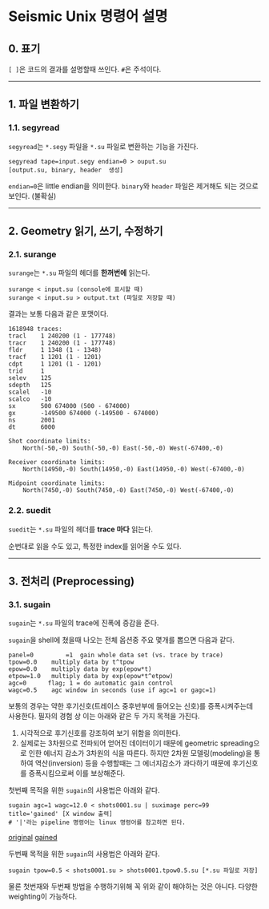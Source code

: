 Seismic Unix 명령어 설명
=======================
## 0. 표기
`[ ]`은 코드의 결과를 설명할때 쓰인다.
`#`은 주석이다.
***
## 1. 파일 변환하기

### 1.1. segyread

`segyread`는 `*.segy` 파일을 `*.su` 파일로 변환하는 기능을 가진다.
```
segyread tape=input.segy endian=0 > ouput.su
[output.su, binary, header  생성]
```
`endian=0`은 little endian을 의미한다.
`binary`와 `header` 파일은 제거해도 되는 것으로 보인다. (불확실)

***
## 2. Geometry 읽기, 쓰기, 수정하기

### 2.1. surange

`surange`는 `*.su` 파일의 헤더를 **한꺼번에** 읽는다.

```
surange < input.su (console에 표시할 때)
surange < input.su > output.txt (파일로 저장할 때)
```
결과는 보통 다음과 같은 포맷이다.
```
1618948 traces:
tracl    1 240200 (1 - 177748)
tracr    1 240200 (1 - 177748)
fldr     1 1348 (1 - 1348)
tracf    1 1201 (1 - 1201)
cdpt     1 1201 (1 - 1201)
trid     1   
selev    125
sdepth   125
scalel   -10
scalco   -10
sx       500 674000 (500 - 674000)
gx       -149500 674000 (-149500 - 674000)
ns       2001
dt       6000

Shot coordinate limits:
    North(-50,-0) South(-50,-0) East(-50,-0) West(-67400,-0)

Receiver coordinate limits:
    North(14950,-0) South(14950,-0) East(14950,-0) West(-67400,-0)

Midpoint coordinate limits:
    North(7450,-0) South(7450,-0) East(7450,-0) West(-67400,-0)
```

### 2.2. suedit

`suedit`는 `*.su` 파일의 헤더를 **trace 마다** 읽는다.

순번대로 읽을 수도 있고, 특정한 index를 읽어올 수도 있다.

---
## 3. 전처리 (Preprocessing)

### 3.1. sugain

`sugain`는 `*.su` 파일의 trace에 진폭에 증감을 준다.

`sugain`을 shell에 쳤을때 나오는 전체 옵션중 주요 몇개를 뽑으면 다음과 같다.

```
panel=0	        =1  gain whole data set (vs. trace by trace)
tpow=0.0	multiply data by t^tpow			 	
epow=0.0	multiply data by exp(epow*t)		    	
etpow=1.0	multiply data by exp(epow*t^etpow)	    	
agc=0	   flag; 1 = do automatic gain control	     					
wagc=0.5	agc window in seconds (use if agc=1 or gagc=1)  
```

보통의 경우는 약한 후기신호(트레이스 중후반부에 들어오는 신호)를 증폭시켜주는데 사용한다. 필자의 경험 상 이는 아래와 같은 두 가지 목적을 가진다.

1. 시각적으로 후기신호를 강조하여 보기 위함을 의미한다.
2. 실제로는 3차원으로 전파되어 얻어진 데이터이기 때문에 geometric spreading으로 인한 에너지 감소가 3차원의 식을 따른다. 하지만 2차원 모델링(modeling)을 통하여 역산(inversion) 등을 수행할때는 그 에너지감소가 과다하기 때문에 후기신호를 증폭시킴으로써 이를 보상해준다.

첫번째 목적을 위한 `sugain`의 사용법은 아래와 같다.
```
sugain agc=1 wagc=12.0 < shots0001.su | suximage perc=99 title='gained' [X window 출력]
# '|'라는 pipeline 명령어는 linux 명령어를 참고하면 된다.
```
[original](./images/_03_01_002.bmp?raw=true)
[gained](./images/_03_01_001.bmp?raw=true)

두번째 목적을 위한 `sugain`의 사용법은 아래와 같다.
```
sugain tpow=0.5 < shots0001.su > shots0001.tpow0.5.su [*.su 파일로 저장]
```
물론 첫번재와 두번째 방법을 수행하기위해 꼭 위와 같이 해야하는 것은 아니다. 다양한 weighting이 가능하다.
